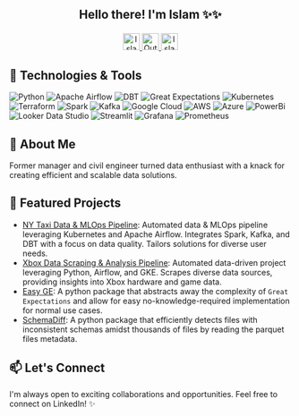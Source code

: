 ## <p align="center">Hello there! I'm Islam ✨✨</p>
  
<p align="center">
  <a href="https://www.linkedin.com/in/islam-elsayed-ba7692240/">
    <img src="https://user-images.githubusercontent.com/107177143/190924452-6a38dc8b-a54c-4a12-ace9-e82e2f138850.svg" alt="Islam's LinkedIn" height="30px"/>
  </a>
  <a href="mailto:elsayed.is@outlook.com">
    <img src="https://github-production-user-asset-6210df.s3.amazonaws.com/107177143/253976652-6004dc58-e62e-417e-b2b2-0122d2d4ce10.svg" alt="Outlook" height="30px"/>
  </a>
    <a href="https://elsayed91.github.io/resume/">
    <img src="https://github-production-user-asset-6210df.s3.amazonaws.com/107177143/253979128-12215be1-807d-4e24-a2b9-b994726efd6f.svg" alt="Islam's Portfolio" height="30px"/>
  </a>
</p>





<!-- Technologies -->
## 🔧 Technologies & Tools
![Python](https://img.shields.io/badge/Python-3776AB?style=flat&logo=python&logoColor=white) 
![Apache Airflow](https://img.shields.io/badge/Apache%20Airflow-017CEE?style=flat&logo=apache-airflow&logoColor=white)
![DBT](https://img.shields.io/badge/DBT-F47A20?style=flat&logo=dbt&logoColor=white) 
![Great Expectations](https://img.shields.io/badge/Great%20Expectations-31517A?style=flat&logo=python&logoColor=white)
![Kubernetes](https://img.shields.io/badge/Kubernetes-326CE5?style=flat&logo=kubernetes&logoColor=white) 
![Terraform](https://img.shields.io/badge/Terraform-623CE4?style=flat&logo=terraform&logoColor=white)
![Spark](https://img.shields.io/badge/Spark-E25A1C?style=flat&logo=apache-spark&logoColor=white) 
![Kafka](https://img.shields.io/badge/Apache%20Kafka-000000?style=flat&logo=apache-kafka&logoColor=white)
![Google Cloud](https://img.shields.io/badge/Google%20Cloud-4285F4?style=flat&logo=google-cloud&logoColor=white) 
![AWS](https://img.shields.io/badge/AWS-232F3E?style=flat&logo=amazon-aws&logoColor=white) 
![Azure](https://img.shields.io/badge/Azure-0078D4?style=flat&logo=microsoft-azure&logoColor=white)
![PowerBi](https://img.shields.io/badge/PowerBi-F2C811?style=flat&logo=power-bi&logoColor=white) 
![Looker Data Studio](https://img.shields.io/badge/Looker%20Data%20Studio-000000?style=flat&logo=looker&logoColor=white)
![Streamlit](https://img.shields.io/badge/Streamlit-FF4B4B?style=flat&logo=streamlit&logoColor=white)
![Grafana](https://img.shields.io/badge/Grafana-F46800?style=flat&logo=grafana&logoColor=white) 
![Prometheus](https://img.shields.io/badge/Prometheus-E6522C?style=flat&logo=prometheus&logoColor=white)


<!-- About Me -->
## 🌱 About Me

Former manager and civil engineer turned data enthusiast with a knack for creating efficient and scalable data solutions.
<!-- Projects -->
## 🚀 Featured Projects
- [NY Taxi Data & MLOps Pipeline](https://github.com/Elsayed91/taxi-data-pipeline): Automated data & MLOps pipeline leveraging Kubernetes and Apache Airflow. Integrates Spark, Kafka, and DBT with a focus on data quality. Tailors solutions for diverse user needs.
- [Xbox Data Scraping & Analysis Pipeline](https://github.com/Elsayed91/xbox_de_project): Automated data-driven project leveraging Python, Airflow, and GKE. Scrapes diverse data sources, providing insights into Xbox hardware and game data.
- [Easy GE](https://github.com/Elsayed91/easy_ge): A python package that abstracts away the complexity of `Great Expectations` and allow for easy no-knowledge-required implementation for normal use cases.
- [SchemaDiff](https://github.com/Elsayed91/schemadiff): A python package that efficiently detects files with inconsistent schemas amidst thousands of files by reading the parquet files metadata.

<!-- Reach Out -->
## 📫 Let's Connect
I'm always open to exciting collaborations and opportunities. Feel free to connect on LinkedIn! ✨





<!-- Footer ![Profile Views](https://komarev.com/ghpvc/?username=Elsayed91&color=blueviolet) -->



<!---
Lestrang1991/Lestrang1991 is a ✨ special ✨ repository because its `README.md` (this file) appears on your GitHub profile.
You can click the Preview link to take a look at your changes.
--->
